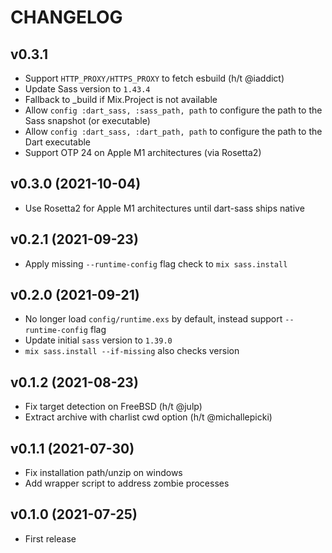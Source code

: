 # CHANGELOG

## v0.3.1

  * Support `HTTP_PROXY/HTTPS_PROXY` to fetch esbuild (h/t @iaddict)
  * Update Sass version to `1.43.4`
  * Fallback to _build if Mix.Project is not available
  * Allow `config :dart_sass, :sass_path, path` to configure the path to the Sass snapshot (or executable)
  * Allow `config :dart_sass, :dart_path, path` to configure the path to the Dart executable
  * Support OTP 24 on Apple M1 architectures (via Rosetta2)

## v0.3.0 (2021-10-04)

  * Use Rosetta2 for Apple M1 architectures until dart-sass ships native
## v0.2.1 (2021-09-23)

  * Apply missing `--runtime-config` flag check to `mix sass.install`

## v0.2.0 (2021-09-21)

  * No longer load `config/runtime.exs` by default, instead support `--runtime-config` flag
  * Update initial `sass` version to `1.39.0`
  * `mix sass.install --if-missing` also checks version

## v0.1.2 (2021-08-23)

  * Fix target detection on FreeBSD (h/t @julp)
  * Extract archive with charlist cwd option (h/t @michallepicki)

## v0.1.1 (2021-07-30)

  * Fix installation path/unzip on windows
  * Add wrapper script to address zombie processes

## v0.1.0 (2021-07-25)

  * First release
